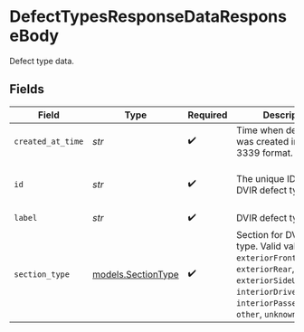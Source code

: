 # DefectTypesResponseDataResponseBody

Defect type data.


## Fields

| Field                                                                                                                                                                    | Type                                                                                                                                                                     | Required                                                                                                                                                                 | Description                                                                                                                                                              | Example                                                                                                                                                                  |
| ------------------------------------------------------------------------------------------------------------------------------------------------------------------------ | ------------------------------------------------------------------------------------------------------------------------------------------------------------------------ | ------------------------------------------------------------------------------------------------------------------------------------------------------------------------ | ------------------------------------------------------------------------------------------------------------------------------------------------------------------------ | ------------------------------------------------------------------------------------------------------------------------------------------------------------------------ |
| `created_at_time`                                                                                                                                                        | *str*                                                                                                                                                                    | :heavy_check_mark:                                                                                                                                                       | Time when defect type was created in RFC 3339 format.                                                                                                                    | 2020-01-27T07:06:25Z                                                                                                                                                     |
| `id`                                                                                                                                                                     | *str*                                                                                                                                                                    | :heavy_check_mark:                                                                                                                                                       | The unique ID of the DVIR defect type.                                                                                                                                   | 25d6151e-29b5-453e-875a-7c5425332e09                                                                                                                                     |
| `label`                                                                                                                                                                  | *str*                                                                                                                                                                    | :heavy_check_mark:                                                                                                                                                       | DVIR defect type label.                                                                                                                                                  | Air Compressor                                                                                                                                                           |
| `section_type`                                                                                                                                                           | [models.SectionType](../models/sectiontype.md)                                                                                                                           | :heavy_check_mark:                                                                                                                                                       | Section for DVIR defect type.  Valid values: `exteriorFront`, `exteriorRear`, `exteriorSideUnderneath`, `interiorDriverCab`, `interiorPassengerArea`, `other`, `unknown` | exteriorFront                                                                                                                                                            |
